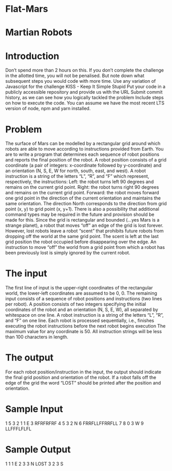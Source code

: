 # Flat-Mars
# Martian Robots

# Introduction
Don’t spend more than 2 hours on this. If you don’t complete the challenge in the allotted time, you will not be penalised. But note down
what subsequent steps you would code with more time.
Use any variation of Javascript for the challenge
KISS - Keep It Simple Stupid
Put your code in a publicly accessible repository and provide us with the URL
Submit commit history, as we can see how you logically tackled the problem
Include steps on how to execute the code. You can assume we have the most recent LTS version of node, npm and yarn installed.

# Problem
The surface of Mars can be modelled by a rectangular grid around which robots are able to move according to instructions provided from
Earth. You are to write a program that determines each sequence of robot positions and reports the final position of the robot.
A robot position consists of a grid coordinate (a pair of integers: x-coordinate followed by y-coordinate) and an orientation (N, S, E, W for
north, south, east, and west). A robot instruction is a string of the letters “L”, “R”, and “F” which represent, respectively, the instructions:
Left: the robot turns left 90 degrees and remains on the current grid point.
Right: the robot turns right 90 degrees and remains on the current grid point.
Forward: the robot moves forward one grid point in the direction of the current orientation and maintains the same orientation.
The direction North corresponds to the direction from grid point (x, y) to grid point (x, y+1).
There is also a possibility that additional command types may be required in the future and provision should be made for this.
Since the grid is rectangular and bounded (...yes Mars is a strange planet), a robot that moves “off” an edge of the grid is lost forever.
However, lost robots leave a robot “scent” that prohibits future robots from dropping off the world at the same grid point. The scent is left at
the last grid position the robot occupied before disappearing over the edge. An instruction to move “off” the world from a grid point from
which a robot has been previously lost is simply ignored by the current robot.

# The input
The first line of input is the upper-right coordinates of the rectangular world, the lower-left coordinates are assumed to be 0, 0.
The remaining input consists of a sequence of robot positions and instructions (two lines per robot). A position consists of two integers
specifying the initial coordinates of the robot and an orientation (N, S, E, W), all separated by whitespace on one line. A robot instruction is
a string of the letters “L”, “R”, and “F” on one line.
Each robot is processed sequentially, i.e., finishes executing the robot instructions before the next robot begins execution
The maximum value for any coordinate is 50.
All instruction strings will be less than 100 characters in length.

# The output
For each robot position/instruction in the input, the output should indicate the final grid position and orientation of the robot. If a robot falls off
the edge of the grid the word “LOST” should be printed after the position and orientation.

# Sample Input
1 5 3
2 1 1 E
3 RFRFRFRF
4
5 3 2 N
6 FRRFLLFFRRFLL
7
8 0 3 W
9 LLFFFLFLFL

# Sample Output
1 1 1 E
2 3 3 N LOST
3 2 3 S
